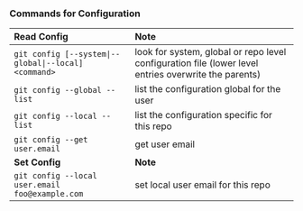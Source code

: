 ### Commands for Configuration

|Read Config|Note|
|:---|:---|
|`git config [--system\|--global\|--local] <command>`| look for system, global or repo level configuration file (lower level entries overwrite the parents)|
|`git config --global --list`| list the configuration global for the user |
|`git config --local --list`| list the configuration specific for this repo |
|`git config --get user.email`| get user email |
|**Set Config**|**Note**|
|`git config --local user.email foo@example.com`| set local user email for this repo|
